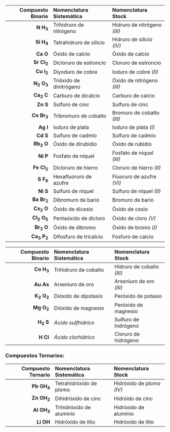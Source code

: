 |        Compuesto Binario        | Nomenclatura Sistemática |      Nomenclatura Stock      |
|--------------------------------:|:-------------------------|:-----------------------------|
| **N<sub></sub> H<sub>3</sub>**  | Trihidruro de nitrógeno  | Hidruro de nitrógeno *(III)* |
| **Si<sub></sub> H<sub>4</sub>** | Tetrahidruro de silicio  | Hidruro de silicio *(IV)*    |
| **Ca<sub></sub> O<sub></sub>**  | Óxido de calcio          | Óxido de calcio              |
| **Sr<sub></sub> Cl<sub>2</sub>**| Dicloruro de estroncio   | Cloruro de estroncio         |
| **Cu<sub></sub> I<sub>2</sub>** | Diyoduro de cobre        | Ioduro de cobre *(II)*       |
| **N<sub>2</sub> O<sub>3</sub>** | Trióxido de dinitrógeno  | Óxido de nitrógeno *(III)*   |
| **Ca<sub>2</sub> C<sub></sub>** | Carburo de dicalcio      | Carburo de calcio            |
| **Zn<sub></sub> S<sub></sub>**  | Sulfuro de cinc          | Sulfuro de cinc              |
| **Co<sub></sub> Br<sub>3</sub>**| Tribromuro de cobalto    | Bromuro de cobalto *(III)*   |
| **Ag<sub></sub> I<sub></sub>**  | Ioduro de plata          | Ioduro de plata *(I)*        |
| **Cd<sub></sub> S<sub></sub>**  | Sulfuro de cadmio        | Sulfuro de cadmio            |
| **Rb<sub>2</sub> O<sub></sub>** | Óxido de dirubidio       | Óxido de rubidio             |
| **Ni<sub></sub> P<sub></sub>**  | Fosfato de níquel        | Fosfato de níquel *(III)*    |
| **Fe<sub></sub> Cl<sub>2</sub>**| Dicloruro de hierro      | Cloruro de hierro *(II)*     |
| **S<sub></sub> F<sub>6</sub>**  | Hexafluoruro de azufre   | Fluoruro de azufre *(VI)*    |
| **Ni<sub></sub> S<sub></sub>**  | Sulfuro de níquel        | Sulfuro de níquel *(II)*     |
| **Ba<sub></sub> Br<sub>2</sub>**| Dibromuro de bario       | Bromuro de bario             |
| **Cs<sub>2</sub> O<sub></sub>** | Óxido de dicesio         | Óxido de cesio               |
| **Cl<sub>2</sub> O<sub>5</sub>**| Pentaóxido de dicloro    | Óxido de cloro *(V)*         |
| **Br<sub>2</sub> O<sub></sub>** | Óxido de dibromo         | Óxido de bromo *(I)*         |
| **Ca<sub>3</sub> P<sub>2</sub>**| Difosfuro de tricalcio   | Fosfuro de calcio            |

|        Compuesto Binario        | Nomenclatura Sistemática |      Nomenclatura Stock      |
|--------------------------------:|:-------------------------|:-----------------------------|
| **Co<sub></sub> H<sub>3</sub>** | Trihidruro de cobalto    | Hidruro de cobalto *(III)*   |
| **Au<sub></sub> As<sub></sub>** | Arseniuro de oro         | Arseniuro de oro *(III)*     |
| **K<sub>2</sub> O<sub>2</sub>** | Dióxido de dipotasio     | Peróxido de potasio          |
| **Mg<sub></sub> O<sub>2</sub>** | Dióxido de magnesio      | Peróxido de magnesio         |
| **H<sub>2</sub> S<sub></sub>**  | *Ácido sulfhídrico*      | Sulfuro de hidrógeno         |
| **H<sub></sub> Cl<sub></sub>**  | *Ácido clorhídrico*      | Cloruro de hidrógeno         |

### Compuestos Ternarios:  
|        Compuesto Ternario        | Nomenclatura Sistemática |      Nomenclatura Stock      |
|---------------------------------:|:-------------------------|:-----------------------------|
| **Pb<sub></sub> OH<sub>4</sub>** | Tetrahidróxido de plomo  | Hidróxido de plomo *(IV)*    |
| **Zn<sub></sub> OH<sub>2</sub>** | Dihidróxido de cinc      | Hidróido de cinc             |
| **Al<sub></sub> OH<sub>3</sub>** | Trihidróxido de aluminio | Hidróxido de aluminio        |
| **Li<sub></sub> OH<sub></sub>**  | Hidróxido de litio       | Hidróxido de litio           |

